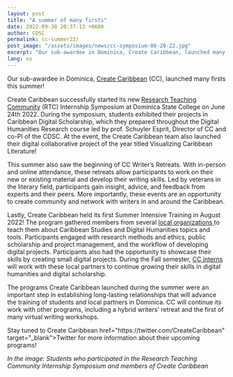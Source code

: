 ```yaml
---
layout: post
title: "A summer of many firsts"
date: 2022-09-30 20:37:13 +0600
author: CDSC
permalink: cc-summer22/
post_image: "/assets/images/news/cc-symposium-06-20-22.jpg"
excerpt: "Our sub-awardee in Dominica, Create Caribbean, launched many firsts this summer!"
lang: es
---
```


<p>Our sub-awardee in Dominica, <a href="https://createcaribbean.org/create/" target="_blank">Create Caribbean</a> (CC), launched many firsts this summer!</p>

<p>Create Caribbean successfully started its new <a href=" http://commonsbox.createcaribbean.org/" target="_blank">Research Teaching Community</a> (RTC) Internship Symposium at Dominica State College on June 24th 2022. During the symposium, students exhibited their projects in Caribbean Digital Scholarship, which they prepared throughout the Digital Humanities Research course led by prof. Schuyler Esprit, Director of CC and co-PI of the CDSC. At the event, the Create Caribbean team also launched their digital collaborative project of the year titled Visualizing Caribbean Literature!</p> 

<p>This summer also saw the beginning of CC Writer’s Retreats. With in-person and online attendance, these retreats allow participants to work on their new or existing material and develop their writing skills. Led by veterans in the literary field, participants gain insight, advice, and feedback from experts and their peers. More importantly, these events are an opportunity to create community and network with writers in and around the Caribbean.</p> 

<p>Lastly, Create Caribbean held its first Summer Intensive Training in August 2022! The program gathered members from several <a href="https://createcaribbean.org/create/community-partners/" target="_blank">local organizations </a> to teach them about Caribbean Studies and Digital Humanities topics and tools. Participants engaged with research methods and ethics, public scholarship and project management, and the workflow of developing digital projects. Participants also had the opportunity to showcase their skills by creating small digital projects. During the Fall semester, <a href="https://createcaribbean.org/create/internship/" target="_blank">CC interns</a> will work with these local partners to continue growing their skills in digital humanities and digital scholarship.</p> 

<p>The programs Create Caribbean launched during the summer were an important step in establishing long-lasting relationships that will advance the training of students and local partners in Dominica. CC will continue its work with other programs, including a hybrid writers’ retreat and the first of many virtual writing workshops.</p>

<p>Stay tuned to Create Caribbean href="https://twitter.com/CreateCaribbean" target="_blank">Twitter</a> for more information about their upcoming programs!</p> 
<i>In the image: Students who participated in the Research Teaching Community Internship Symposium and members of Create Caribbean</i>
